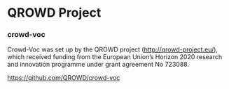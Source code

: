 

# QROWD Project


### crowd-voc
Crowd-Voc was set up by the QROWD project (http://qrowd-project.eu/), which received funding from the European Union’s Horizon 2020 research and innovation programme under grant agreement No 723088. 


https://github.com/QROWD/crowd-voc